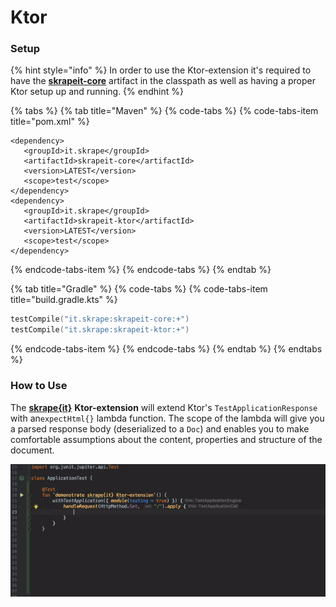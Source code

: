 # Ktor

### Setup

{% hint style="info" %}
In order to use the Ktor-extension it's required to have the [**skrapeit-core**](../../setup.md#getting-super-powers) artifact in the classpath as well as having a proper Ktor setup up and running.
{% endhint %}

{% tabs %}
{% tab title="Maven" %}
{% code-tabs %}
{% code-tabs-item title="pom.xml" %}
```markup
<dependency>
   <groupId>it.skrape</groupId>
   <artifactId>skrapeit-core</artifactId>
   <version>LATEST</version>
   <scope>test</scope>
</dependency>
<dependency>
   <groupId>it.skrape</groupId>
   <artifactId>skrapeit-ktor</artifactId>
   <version>LATEST</version>
   <scope>test</scope>
</dependency>
```
{% endcode-tabs-item %}
{% endcode-tabs %}
{% endtab %}

{% tab title="Gradle" %}
{% code-tabs %}
{% code-tabs-item title="build.gradle.kts" %}
```kotlin
testCompile("it.skrape:skrapeit-core:+")
testCompile("it.skrape:skrapeit-ktor:+")
```
{% endcode-tabs-item %}
{% endcode-tabs %}
{% endtab %}
{% endtabs %}

### How to Use

The [**skrape{it}**](../../) **Ktor-extension** will extend Ktor's `TestApplicationResponse` with an`expectHtml{}` lambda function. The scope of the lambda will give you a parsed response body \(deserialized to a `Doc`\) and enables you to make comfortable assumptions about the content, properties and structure of the document. 

![Documentation by example](../../.gitbook/assets/example-usage%20%282%29.gif)

